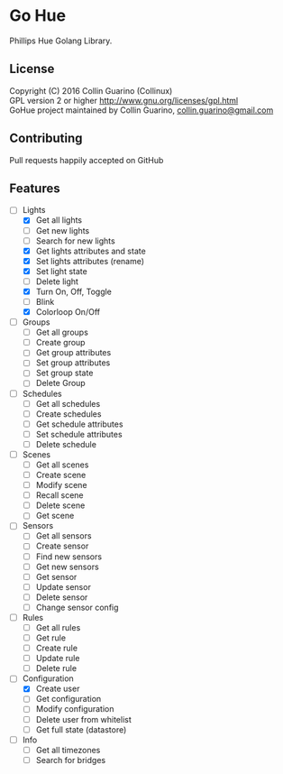 # Go Hue
Phillips Hue Golang Library.

## License
Copyright (C) 2016 Collin Guarino (Collinux)  
GPL version 2 or higher http://www.gnu.org/licenses/gpl.html  
GoHue project maintained by Collin Guarino, collin.guarino@gmail.com

## Contributing  
Pull requests happily accepted on GitHub


## Features
- [ ] Lights
  - [x] Get all lights
  - [ ] Get new lights
  - [ ] Search for new lights
  - [x] Get lights attributes and state
  - [x] Set lights attributes (rename)
  - [x] Set light state
  - [ ] Delete light
  - [x] Turn On, Off, Toggle
  - [ ] Blink
  - [x] Colorloop On/Off
- [ ] Groups
  - [ ] Get all groups
  - [ ] Create group
  - [ ] Get group attributes
  - [ ] Set group attributes
  - [ ] Set group state
  - [ ] Delete Group
- [ ] Schedules 
  - [ ] Get all schedules
  - [ ] Create schedules
  - [ ] Get schedule attributes
  - [ ] Set schedule attributes
  - [ ] Delete schedule
- [ ] Scenes
  - [ ] Get all scenes
  - [ ] Create scene
  - [ ] Modify scene
  - [ ] Recall scene
  - [ ] Delete scene
  - [ ] Get scene
- [ ] Sensors
  - [ ] Get all sensors
  - [ ] Create sensor
  - [ ] Find new sensors
  - [ ] Get new sensors
  - [ ] Get sensor
  - [ ] Update sensor
  - [ ] Delete sensor
  - [ ] Change sensor config
- [ ] Rules
  - [ ] Get all rules
  - [ ] Get rule
  - [ ] Create rule
  - [ ] Update rule
  - [ ] Delete rule
- [ ] Configuration
  - [x] Create user
  - [ ] Get configuration
  - [ ] Modify configuration
  - [ ] Delete user from whitelist
  - [ ] Get full state (datastore)
- [ ] Info
  - [ ] Get all timezones
  - [ ] Search for bridges
